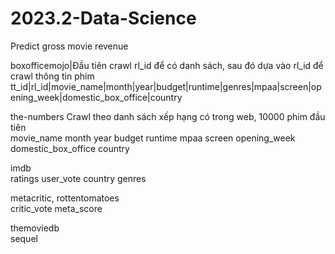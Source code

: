 # 2023.2-Data-Science
Predict gross movie revenue

boxofficemojo|Đầu tiên crawl rl_id để có danh sách, sau đó dựa vào rl_id để crawl thông tin phim											
tt_id|rl_id|movie_name|month|year|budget|runtime|genres|mpaa|screen|opening_week|domestic_box_office|country
												
the-numbers	Crawl theo danh sách xếp hạng có trong web, 10000 phim đầu tiên											
movie_name	month	year	budget	runtime	mpaa	screen	opening_week	domestic_box_office	country			
												
imdb												
ratings	user_vote	country	genres									
												
metacritic, rottentomatoes												
critic_vote	meta_score											
												
themoviedb												
sequel												